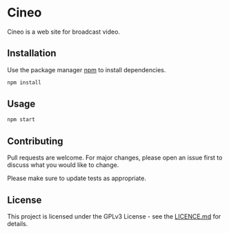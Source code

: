 # Cineo

Cineo is a web site for broadcast video.

## Installation

Use the package manager [npm](https://www.npmjs.com/) to install dependencies.

```bash
npm install
```

## Usage

```python
npm start
```

## Contributing
Pull requests are welcome. For major changes, please open an issue first to discuss what you would like to change.

Please make sure to update tests as appropriate.

## License
This project is licensed under the GPLv3 License - see the [LICENCE.md](https://github.com/kevinushaka/cineo/blob/main/LICENSE) for details.
